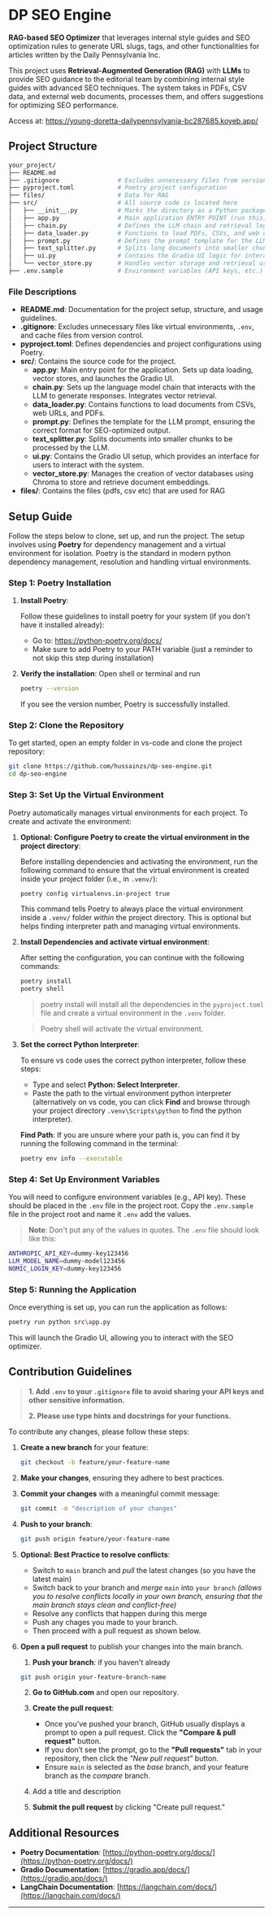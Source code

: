 # DP SEO Engine

**RAG-based SEO Optimizer** that leverages internal style guides and SEO optimization rules to generate URL slugs, tags, and other functionalities for articles written by the Daily Pennsylvania Inc.

This project uses **Retrieval-Augmented Generation (RAG)** with **LLMs** to provide SEO guidance to the editorial team by combining internal style guides with advanced SEO techniques. The system takes in PDFs, CSV data, and external web documents, processes them, and offers suggestions for optimizing SEO performance.

Access at: https://young-doretta-dailypennsylvania-bc287685.koyeb.app/

## Project Structure

```bash
your_project/
├── README.md
├── .gitignore                # Excludes unnecessary files from version control
├── pyproject.toml            # Poetry project configuration
├── files/                    # Data for RAG
├── src/                      # All source code is located here
│   ├── __init__.py           # Marks the directory as a Python package
│   ├── app.py                # Main application ENTRY POINT (run this)
│   ├── chain.py              # Defines the LLM chain and retrieval logic
│   ├── data_loader.py        # Functions to load PDFs, CSVs, and web data
│   ├── prompt.py             # Defines the prompt template for the LLM
│   ├── text_splitter.py      # Splits long documents into smaller chunks
│   ├── ui.py                 # Contains the Gradio UI logic for interaction
│   └── vector_store.py       # Handles vector storage and retrieval using Chroma
├── .env.sample               # Environment variables (API keys, etc.)
```

### File Descriptions

- **README.md**: Documentation for the project setup, structure, and usage guidelines.
- **.gitignore**: Excludes unnecessary files like virtual environments, `.env`, and cache files from version control.
- **pyproject.toml**: Defines dependencies and project configurations using Poetry.
- **src/**: Contains the source code for the project.
  - **app.py**: Main entry point for the application. Sets up data loading, vector stores, and launches the Gradio UI.
  - **chain.py**: Sets up the language model chain that interacts with the LLM to generate responses. Integrates vector retrieval.
  - **data_loader.py**: Contains functions to load documents from CSVs, web URLs, and PDFs.
  - **prompt.py**: Defines the template for the LLM prompt, ensuring the correct format for SEO-optimized output.
  - **text_splitter.py**: Splits documents into smaller chunks to be processed by the LLM.
  - **ui.py**: Contains the Gradio UI setup, which provides an interface for users to interact with the system.
  - **vector_store.py**: Manages the creation of vector databases using Chroma to store and retrieve document embeddings.
- **files/**: Contains the files (pdfs, csv etc) that are used for RAG

## Setup Guide

Follow the steps below to clone, set up, and run the project. The setup involves using **Poetry** for dependency management and a virtual environment for isolation. Poetry is the standard in modern python dependency management, resolution and handling virtual environments.

### Step 1: Poetry Installation

1. **Install Poetry**:

   Follow these guidelines to install poetry for your system (if you don't have it installed already):
   - Go to: https://python-poetry.org/docs/
   - Make sure to add Poetry to your PATH variable (just a reminder to not skip this step during installation)

2. **Verify the installation**:
    Open shell or terminal and run
   ```bash
   poetry --version
   ```

   If you see the version number, Poetry is successfully installed.

### Step 2: Clone the Repository

To get started, open an empty folder in vs-code and clone the project repository:

```bash
git clone https://github.com/hussainzs/dp-seo-engine.git
cd dp-seo-engine
```

### Step 3: Set Up the Virtual Environment

Poetry automatically manages virtual environments for each project. To create and activate the environment:

1. **Optional: Configure Poetry to create the virtual environment in the project directory**:
   
   Before installing dependencies and activating the environment, run the following command to ensure that the virtual environment is created inside your project folder (i.e., in `.venv/`):

   ```bash
   poetry config virtualenvs.in-project true
   ```

   This command tells Poetry to always place the virtual environment inside a `.venv/` folder _within_ the project directory. This is optional but helps finding interpreter path and managing virtual environments.

2. **Install Dependencies and activate virtual environment**:

   After setting the configuration, you can continue with the following commands:
   
   ```bash
   poetry install
   poetry shell
   ```
   > poetry install will install all the dependencies in the `pyproject.toml` file and create a virtual environment in the `.venv` folder.

   > Poetry shell will activate the virtual environment.

3. **Set the correct Python Interpreter**:

    To ensure vs code uses the correct python interpreter, follow these steps:

    - Type and select **Python: Select Interpreter**.
    - Paste the path to the virtual environment python interpreter (alternatively on vs code, you can click **Find** and browse through your project directory `.venv\Scripts\python` to find the python interpreter).

    **Find Path**: If you are unsure where your path is, you can find it by running the following command in the terminal:

    ```bash
    poetry env info --executable
    ```


### Step 4: Set Up Environment Variables

You will need to configure environment variables (e.g., API key). These should be placed in the `.env` file in the project root. Copy the `.env.sample` file in the project root and name it `.env` add the values. 

> **Note**: Don't put any of the values in quotes. The `.env` file should look like this:

```bash
ANTHROPIC_API_KEY=dummy-key123456
LLM_MODEL_NAME=dummy-model123456
NOMIC_LOGIN_KEY=dummy-key123456
```   


### Step 5: Running the Application

Once everything is set up, you can run the application as follows:

```bash
poetry run python src\app.py
```

This will launch the Gradio UI, allowing you to interact with the SEO optimizer.

## Contribution Guidelines

> **1. Add `.env` to your `.gitignore` file to avoid sharing your API keys and other sensitive information.**
>
> **2. Please use type hints and docstrings for your functions.**

To contribute any changes, please follow these steps:

1. **Create a new branch** for your feature:
   ```bash
   git checkout -b feature/your-feature-name
   ```

2. **Make your changes**, ensuring they adhere to best practices.

3. **Commit your changes** with a meaningful commit message:
   ```bash
   git commit -m "description of your changes"
   ```

4. **Push to your branch**:
   ```bash
   git push origin feature/your-feature-name
   ```

5. **Optional: Best Practice to resolve conflicts**:
    - Switch to `main` branch and *pull* the latest changes (so you have the latest main)
    - Switch back to your branch and *merge* `main` into `your branch` _(allows you to resolve conflicts locally in your own branch, ensuring that the main branch stays clean and conflict-free)_
    - Resolve any conflicts that happen during this merge
    - Push any chages you made to your branch.
    - Then proceed with a pull request as shown below.

6. **Open a pull request** to publish your changes into the main branch.

    1. **Push your branch**: if you haven't already
    ```bash
    git push origin your-feature-branch-name
    ```

    2. **Go to GitHub.com** and open our repository.

    3. **Create the pull request**:
        - Once you’ve pushed your branch, GitHub usually displays a prompt to open a pull request. Click the **"Compare & pull request"** button.
        - If you don’t see the prompt, go to the **"Pull requests"** tab in your repository, then click the _"New pull request"_ button.
        - Ensure `main` is selected as the _base_ branch, and your feature branch as the _compare_ branch.

    4. Add a title and description

    5. **Submit the pull request** by clicking "Create pull request."

## Additional Resources

- **Poetry Documentation**: [https://python-poetry.org/docs/](https://python-poetry.org/docs/)
- **Gradio Documentation**: [https://gradio.app/docs/](https://gradio.app/docs/)
- **LangChain Documentation**: [https://langchain.com/docs/](https://langchain.com/docs/)

---
